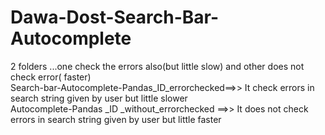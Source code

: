 # Dawa-Dost-Search-Bar-Autocomplete
2 folders ...one check the errors also(but little slow) and other does not check error( faster) </br>
Search-bar-Autocomplete-Pandas_ID_errorchecked==>> It check errors in search string given by user but little slower  </br>
Autocomplete-Pandas _ID _without_errorchecked ==>> It does not check errors in search string given by user but little faster

